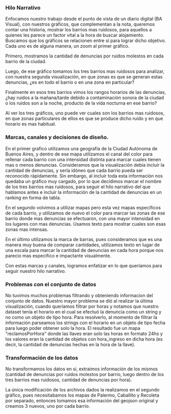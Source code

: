 ### Hilo Narrativo
Enfocamos nuestro trabajo desde el punto de vista de un diario digital (BA Visual), con nuestros gráficos, que complementan a la nota, queremos contar una historia, mostrar los barrios mas ruidosos, para aquellos a quienes les parece un factor vital a la hora de buscar alojamiento.
Buscamos que los gráficos se relacionen entre sí para lograr dicho objetivo. Cada uno es de alguna manera, un zoom al primer gráfico.

Primero, mostramos la cantidad de denuncias por ruidos molestos en cada barrio de la ciudad.

Luego, de ese gráfico tomamos los tres barrios mas ruidosos para analizar, con nuestra segunda visualización, en que zonas es que se generan estas denuncias, ¿es en todo el barrio o en una zona en particular? 

Finalmente en esos tres barrios vimos los rangos horarios de las denuncias, ¿hay ruidos a la mañana/tarde debido a contaminación sonora de la ciudad o los ruidos son a la noche, producto de la vida nocturna en ese barrio?

Al ver los tres gráficos, uno puede ver cuales son los barrios mas ruidosos, en que zonas particulares de ellos es que se produce dicho ruido y en que horario es mas habitual.

### Marcas, canales y decisiones de diseño.
En el primer grafico utilizamos una geografía de la Ciudad Autónoma de Buenos Aires, y dentro de ese mapa utilizamos el canal del color para rellenar cada barrio con una intensidad distinta para marcar cuales tienen mas o menos denuncias. Consideramos que la visualización debía incluir la cantidad de denuncias, y sería idóneo que cada barrio pueda ser reconocido rápidamente. Sin embargo, al incluir toda esta información nos quedaba un gráfico muy cargado, por lo que decidimos marcar el nombre de los tres barrios mas ruidosos, para seguir el hilo narrativo del que hablamos antes e incluir la información de la cantidad de denuncias en un ranking en forma de tabla.

En el segundo volvimos a utilizar mapas pero esta vez mapas especificos de cada barrio, y utilizamos de nuevo el color para marcar las zonas de ese barrio donde mas denuncias se efectuaron, con una mayor intensidad en los lugares con mas denuncias. Usamos texto para mostrar cuales son esas zonas mas intensas.

En el último utilizamos la marca de barras, pues consideramos que es una manera muy buena de comparar cantidades, utilizamos texto en lugar de una escala para marcar la cantidad de denuncias en cada hora porque nos parecio mas especifico e impactante visualmente. 

Con estas marcas y canales, logramos enfatizar en lo que queríamos para seguir nuestro hilo narrativo.

### Problemas con el conjunto de datos
No tuvimos muchos problemas filtrando y obteniendo informacion del conjunto de datos. Nuestro mayor problema se dió al realizar la última visualización, cuando queríamos filtrar por horas y notamos que nuestro dataset tenía el horario en el cual se efectuó la denuncia como un string y no como un objeto de tipo hora. Para resolverlo, al momento de filtrar la información parseamos los strings con el horario en un objeto de tipo fecha para luego poder obtener solo la hora. El resultado fue un mapa "reclamosPorHora" donde las llaves eran solo las horas en formato 24hs y los valores eran la cantidad de objetos con hora_ingreso en dicha hora (es decir, la cantidad de denuncias hechas en la hora de la llave).

### Transformación de los datos
No transformamos los datos en si, extraimos información de los mismos (cantidad de denuncias por ruidos molestos por barrio, luego dentro de los tres barrios mas ruidosos, cantidad de denuncias por hora).

La única modificación de los archivos dados la realizamos en el segundo gráfico, pues necesitabamos los mapas de Palermo, Caballito y Recoleta por separado, entonces tomamos esa información del geojson original y creamos 3 nuevos, uno por cada barrio.
